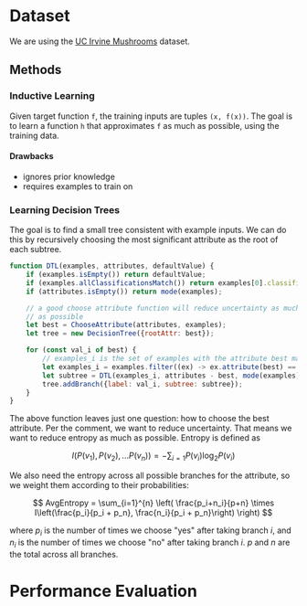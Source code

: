 # Dataset

We are using the [UC Irvine Mushrooms](https://archive.ics.uci.edu/ml/datasets/mushroom) dataset.

## Methods

### Inductive Learning

Given target function `f`, the training inputs are tuples `(x, f(x))`. The goal is to learn a function `h` that approximates `f` as much as possible, using the training data.

#### Drawbacks

- ignores prior knowledge
- requires examples to train on

### Learning Decision Trees

The goal is to find a small tree consistent with example inputs. We can do this by recursively choosing the most significant attribute as the root of each subtree.

```js
function DTL(examples, attributes, defaultValue) {
    if (examples.isEmpty()) return defaultValue;
    if (examples.allClassificationsMatch()) return examples[0].classification;
    if (attributes.isEmpty()) return mode(examples);

    // a good choose attribute function will reduce uncertainty as much
    // as possible
    let best = ChooseAttribute(attributes, examples);
    let tree = new DecisionTree({rootAttr: best});

    for (const val_i of best) {
        // examples_i is the set of examples with the attribute best matching val_i
        let examples_i = examples.filter((ex) -> ex.attribute(best) == val_i);
        let subtree = DTL(examples_i, attributes - best, mode(examples));
        tree.addBranch({label: val_i, subtree: subtree});
    }
}
```

The above function leaves just one question: how to choose the best attribute. Per the comment, we want to reduce uncertainty. That means we want to reduce entropy as much as possible. Entropy is defined as

$$
    I(P(v_1), P(v_2), ... P(v_n)) = -\sum_{i=1} P(v_i) \log_2 P(v_i)
$$

We also need the entropy across all possible branches for the attribute, so we weight them according to their probabilities:

$$
    AvgEntropy =
    \sum_{i=1}^{n} \left(
        \frac{p_i+n_i}{p+n} \times I\left(\frac{p_i}{p_i + p_n}, \frac{n_i}{p_i + p_n}\right)
    \right)
$$

where $p_i$ is the number of times we choose "yes" after taking branch $i$, and $n_i$ is the number of times we choose "no" after taking branch $i$. $p$ and $n$ are the total across all branches.

# Performance Evaluation
